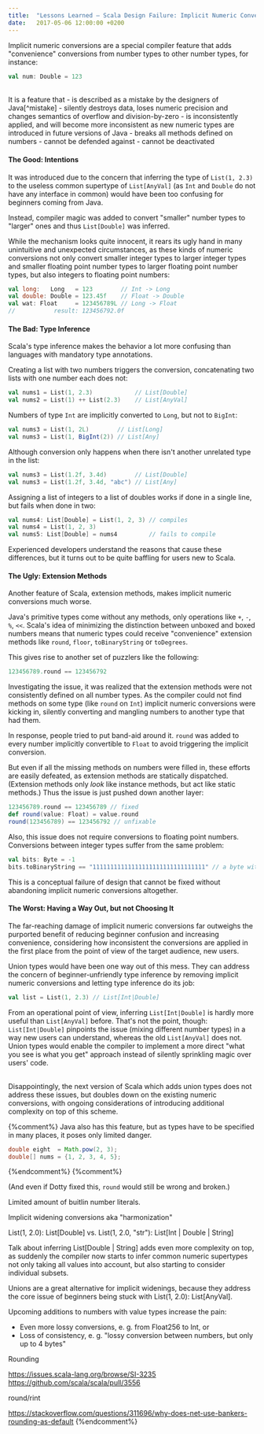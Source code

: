 ```yaml
---
title:  "Lessons Learned – Scala Design Failure: Implicit Numeric Conversions"
date:   2017-05-06 12:00:00 +0200
---
```


Implicit numeric conversions are a special compiler feature that adds
"convenience" conversions from number types to other number types, for instance:

```scala
val num: Double = 123
```

<br/>
It is a feature that
- is described as a mistake by the designers of Java[^mistake]
- silently destroys data, loses numeric precision and changes semantics of overflow and
  division-by-zero
- is inconsistently applied, and will become more inconsistent as new
  numeric types are introduced in future versions of Java
- breaks all methods defined on numbers
- cannot be defended against
- cannot be deactivated

#### The Good: Intentions

It was introduced due to the concern that inferring the type of `List(1, 2.3)`
to the useless common supertype of `List[AnyVal]` (as `Int` and `Double` do not
have any interface in common) would have been too confusing for beginners coming
from Java.

Instead, compiler magic was added to convert "smaller" number types to "larger"
ones and thus `List[Double]` was inferred.

While the mechanism looks quite innocent, it rears its ugly hand in many
unintuitive and unexpected circumstances, as these kinds of numeric conversions
not only convert smaller integer types to larger integer types and smaller
floating point number types to larger floating point number types, but also
integers to floating point numbers:

```scala
val long:   Long   = 123        // Int -> Long
val double: Double = 123.45f    // Float -> Double
val wat: Float     = 123456789L // Long -> Float
//           result: 123456792.0f
```

#### The Bad: Type Inference

Scala's type inference makes the behavior a lot more confusing than languages
with mandatory type annotations.

Creating a list with two numbers triggers the conversion, concatenating two
lists with one number each does not:

```scala
val nums1 = List(1, 2.3)            // List[Double]
val nums2 = List(1) ++ List(2.3)    // List[AnyVal]
```

Numbers of type `Int` are implicitly converted to `Long`, but not to `BigInt`:

```scala
val nums3 = List(1, 2L)        // List[Long]
val nums3 = List(1, BigInt(2)) // List[Any]
```

Although conversion only happens when there isn't another unrelated type in the
list:

```scala
val nums3 = List(1.2f, 3.4d)        // List[Double]
val nums3 = List(1.2f, 3.4d, "abc") // List[Any]
```

Assigning a list of integers to a list of doubles works if done in a single line,
but fails when done in two:

```scala
val nums4: List[Double] = List(1, 2, 3) // compiles
val nums4 = List(1, 2, 3)
val nums5: List[Double] = nums4         // fails to compile
```

Experienced developers understand the reasons that cause these differences, but
it turns out to be quite baffling for users new to Scala.

#### The Ugly: Extension Methods

Another feature of Scala, extension methods, makes implicit numeric conversions
much worse.

Java's primitive types come without any methods, only operations like `+`, `-`,
`%`, `<<`.
Scala's idea of minimizing the distinction between unboxed and boxed
numbers means that numeric types could receive "convenience" extension methods
like `round`, `floor`, `toBinaryString` or `toDegrees`.

This gives rise to another set of puzzlers like the following:

```scala
123456789.round == 123456792
```

Investigating the issue, it was realized that the extension methods were not
consistently defined on all number types. As the compiler could not find methods
on some type (like `round` on `Int`) implicit numeric conversions were kicking
in, silently converting and mangling numbers to another type that had them.

In response, people tried to put band-aid around it. `round` was added to every
number implicitly convertible to `Float` to avoid triggering the implicit
conversion.

But even if all the missing methods on numbers were filled in, these efforts are
easily defeated, as extension methods are statically dispatched.
(Extension methods only _look_ like instance methods, but act like static methods.)
Thus the issue is just pushed down another layer:

```scala
123456789.round == 123456789 // fixed
def round(value: Float) = value.round
round(123456789) == 123456792 // unfixable
```

Also, this issue does not require conversions to floating point numbers.
Conversions between integer types suffer from the same problem:

```scala
val bits: Byte = -1
bits.toBinaryString == "11111111111111111111111111111111" // a byte with 32 bits?
```

This is a conceptual failure of design that cannot be fixed without abandoning
implicit numeric conversions altogether.

#### The Worst: Having a Way Out, but not Choosing It

The far-reaching damage of implicit numeric conversions far outweighs the
purported benefit of reducing beginner confusion and increasing convenience,
considering how inconsistent the conversions are applied in the first place from
the point of view of the target audience, new users.

Union types would have been one way out of this mess. They can address the
concern of beginner-unfriendly type inference by removing implicit numeric
conversions and letting type inference do its job:

```scala
val list = List(1, 2.3) // List[Int|Double]
```

From an operational point of view, inferring `List[Int|Double]` is hardly more
useful than `List[AnyVal]` before. That's not the point, though:
`List[Int|Double]` pinpoints the issue (mixing different number types) in a way
new users can understand, whereas the old `List[AnyVal]` does not.
Union types would enable the compiler to implement a more direct "what you see
is what you get" approach instead of silently sprinkling magic over users' code.

<br/>
Disappointingly, the next version of Scala which adds union types does not
address these issues, but doubles down on the existing numeric conversions, with
ongoing considerations of introducing additional complexity on top of this scheme.

{%comment%}
Java also has this feature, but as types have to be specified in many places, it
poses only limited danger.

```java
double eight  = Math.pow(2, 3);
double[] nums = {1, 2, 3, 4, 5};
```
{%endcomment%}
{%comment%}

(And even if Dotty fixed this, `round` would still be wrong and broken.)

Limited amount of buitlin number literals.

Implicit widening conversions aka "harmonization"

List(1, 2.0): List[Double] vs. List(1, 2.0, "str"): List[Int | Double | String]

Talk about inferring List[Double | String] adds even more complexity on top, as
suddenly the compiler now starts to infer common numeric supertypes not only
taking all values into account, but also starting to consider individual subsets.

Unions are a great alternative for implicit widenings, because they address the
core issue of beginners being stuck with List(1, 2.0): List[AnyVal].

Upcoming additions to numbers with value types increase the pain:
- Even more lossy conversions, e. g. from Float256 to Int, or
- Loss of consistency, e. g. "lossy conversion between numbers, but only up to
  4 bytes"

Rounding

https://issues.scala-lang.org/browse/SI-3235
https://github.com/scala/scala/pull/3556

round/rint

https://stackoverflow.com/questions/311696/why-does-net-use-bankers-rounding-as-default
{%endcomment%}

[^mistake]: > It would be totally delightful to go through [Java] Puzzlers, another book that I wrote with Neal Gafter, which contains all the traps and pitfalls in the language and just excise them - one by one. Simply remove them.<br/>There are things that were just mistakes, so for example ... [misspeaks] ... int to float, is a primitive widening conversion and happens silently, but is lossy if you go from int to float and back to int. You often won't get the same int that you started with.<br/>Because, you know, floats, some of the bits are used for the exponent rather then the mantissa, so you loose precision. When you go to float and back to int you'll find that you didn't have the int you started with.<br/>So, you know, it was a mistake, it should corrected, it would break existing programs. So I do like the idea of essentially writing a new language which is very similar to Java which sort of fixes all these bad things. And if someone's to call it 'Java', that would be great, too. Just so long as traditional Java source code can still be compiled and run against the latest VMs. [...]<br/>_-- Joshua Bloch, Devoxx 2008_
